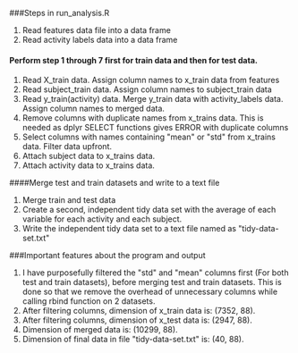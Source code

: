 ###Steps in run_analysis.R
1. Read features data file into a data frame
2. Read activity labels data into a data frame

#### Perform step 1 through 7 first for train data and then for test data.
1. Read X_train data. Assign column names to x_train data from features
2. Read subject_train data. Assign column names to subject_train data
3. Read y_train(activity) data. Merge y_train data with activity_labels data. Assign column names to merged data.
4. Remove columns with duplicate names from x_trains data. This is needed as dplyr SELECT functions gives ERROR with duplicate columns
5. Select columns with names containing "mean" or "std" from x_trains data. Filter data upfront.
6. Attach subject data to x_trains data.
7. Attach activity data to x_trains data.

####Merge test and train datasets and write to a text file
1. Merge train and test data
2. Create a second, independent tidy data set with the average of each variable for each activity and each subject.
3. Write the independent tidy data set to a text file named as "tidy-data-set.txt"

###Important features about the program and output
1. I have purposefully filtered the "std" and "mean" columns first (For both test and train datasets), before merging test and train datasets. This is done so that we remove the overhead of unnecessary columns while calling rbind function on 2 datasets.
2. After filtering columns, dimension of x_train data is: (7352, 88).
3. After filtering columns, dimension of x_test data is: (2947, 88).
4. Dimension of merged data is: (10299, 88).
5. Dimension of final data in file "tidy-data-set.txt" is: (40, 88).
